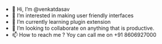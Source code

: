 - 👋 Hi, I’m @venkatdasav
- 👀 I’m interested in making user friendly interfaces
- 🌱 I’m currently learning plugin extension 
- 💞️ I’m looking to collaborate on anything that is productive.
- 📫 How to reach me ? Yoy can call me on +91 8606927000

<!---
venkatdasav/venkatdasav is a ✨ special ✨ repository because its `README.md` (this file) appears on your GitHub profile.
You can click the Preview link to take a look at your changes.
--->
